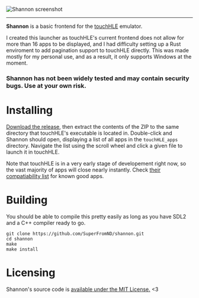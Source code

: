 ![Shannon screenshot](https://github.com/SuperFromND/b/assets/22881403/a3a229d0-16a0-424f-abc7-fe0b70763245)

---
**Shannon** is a basic frontend for the [touchHLE](https://touchhle.org/) emulator.

I created this launcher as touchHLE's current frontend does not allow for more than 16 apps to be displayed, and I had difficulty setting up a Rust enviroment to add pagination support to touchHLE directly. This was made mostly for my personal use, and as a result, it only supports Windows at the moment.
### **Shannon has not been widely tested and may contain security bugs. Use at your own risk.**
# Installing
[Download the release](https://github.com/SuperFromND/shannon/releases/latest/download/shannon-windows.zip), then extract the contents of the ZIP to the same directory that touchHLE's executable is located in. Double-click and Shannon should open, displaying a list of all apps in the `touchHLE_apps` directory. Navigate the list using the scroll wheel and click a given file to launch it in touchHLE.

Note that touchHLE is in a very early stage of developement right now, so the vast majority of apps will close nearly instantly. Check [their compatiability list](https://github.com/hikari-no-yume/touchHLE/blob/trunk/APP_SUPPORT.md) for known good apps.
# Building
You should be able to compile this pretty easily as long as you have SDL2 and a C++ compiler ready to go.
```
git clone https://github.com/SuperFromND/shannon.git
cd shannon
make
make install
```
# Licensing
Shannon's source code is [available under the MIT License.](https://raw.githubusercontent.com/SuperFromND/example/master/LICENSE) <3